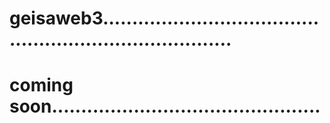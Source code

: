 # geisaweb3...........................................................................
# coming soon..............................................
